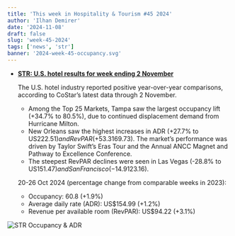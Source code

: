 ```yaml
---
title: 'This week in Hospitality & Tourism #45 2024'
author: 'Ilhan Demirer'
date: '2024-11-08'
draft: false
slug: 'week-45-2024'
tags: ['news', 'str']
banner: '2024-week-45-occupancy.svg'
---
```


- **[STR: U.S. hotel results for week ending 2 November](https://str.com/press-release/us-hotel-results-week-ending-2-november)**

  The U.S. hotel industry reported positive year-over-year comparisons, according to CoStar’s latest data through 2 November.

  - Among the Top 25 Markets, Tampa saw the largest occupancy lift (+34.7% to 80.5%), due to continued displacement demand from Hurricane Milton.
  - New Orleans saw the highest increases in ADR (+27.7% to US$222.51) and RevPAR (+53.3% to US$169.73). The market’s performance was driven by Taylor Swift’s Eras Tour and the Annual ANCC Magnet and Pathway to Excellence Conference.
  - The steepest RevPAR declines were seen in Las Vegas (-28.8% to US$151.47) and San Francisco (-14.9% to US$123.16).

  20-26 Oct 2024 (percentage change from comparable weeks in 2023):

  - Occupancy: 60.8 (+1.9%)
  - Average daily rate (ADR): US$154.99 (+1.2%)
  - Revenue per available room (RevPAR): US$94.22 (+3.1%)

![STR Occupancy & ADR](/images/blogimages/2024-week-45-occupancy.svg)
